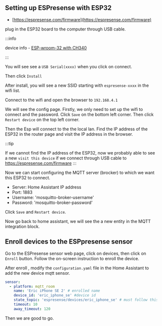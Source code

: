 ## Setting up ESPresense with ESP32

- [https://espresense.com/firmware](https://espresense.com/firmware)

plug in the ESP32 board to the computer through USB cable.

:::info

device info - [ESP-wroom-32 with CH340](https://ja.aliexpress.com/item/1005006336964908.html?spm=a2g0o.order_list.order_list_main.22.39a1585aX89MbI&gatewayAdapt=glo2jpn)

:::

You will see see a `USB Serial(xxxx)` when you click on connect.

Then click `Install`

After install, you will see a new SSID starting with `espresense-xxxx` in the wifi list.

Connect to the wifi and open the browser to `192.168.4.1`

We will see the config page. Firstly, we only need to set up the wifi to connect and the password. Click `Save` on the bottom left corner. Then click `Restart device` on the top left corner.

Then the Esp will connect to the the local lan. Find the IP address of the ESP32 in the router page and visit the IP address in the browser.

:::tip

If we cannot find the IP address of the ESP32, now we probably able to see a new `visit this device` if we connect through USB cable to https://espresense.com/firmware
:::

Now we can start configuring the MQTT server (brocker) to which we want this ESP32 to connect.

- Server: Home Assistant IP address
- Port: 1883
- Username: 'mosquitto-broker-username'
- Password: 'mosquitto-broker-password'

Click `Save` and `Restart device`.

Now go back to home assistant, we will see the a new entity in the MQTT integration block.

## Enroll devices to the ESPpresense sensor

Go to the ESPresense sensor web page, click on devices, then click on `Enroll` button. Follow the on-screen instruction to enroll the device.

After enroll , modify the `configuration.yaml` file in the Home Assistant to add the new device mqtt sensor.

```yaml
sensor:
  - platform: mqtt_room
    name: 'Eric iPhone SE 2' # enrolled name
    device_id: 'eric_iphone_se' #device id
    state_topic: 'espresense/devices/eric_iphone_se' # must follow this convention espresense/devices/<device_id>
    timeout: 10
    away_timeout: 120
```

Then we are good to go.
